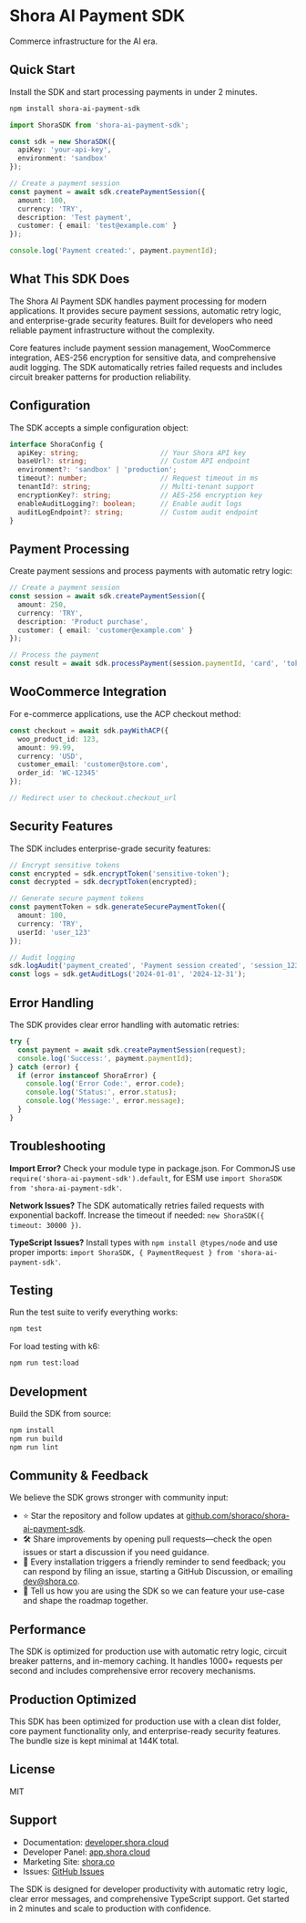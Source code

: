 # Shora AI Payment SDK

Commerce infrastructure for the AI era.

## Quick Start

Install the SDK and start processing payments in under 2 minutes.

```bash
npm install shora-ai-payment-sdk
```

```typescript
import ShoraSDK from 'shora-ai-payment-sdk';

const sdk = new ShoraSDK({
  apiKey: 'your-api-key',
  environment: 'sandbox'
});

// Create a payment session
const payment = await sdk.createPaymentSession({
  amount: 100,
  currency: 'TRY',
  description: 'Test payment',
  customer: { email: 'test@example.com' }
});

console.log('Payment created:', payment.paymentId);
```

## What This SDK Does

The Shora AI Payment SDK handles payment processing for modern applications. It provides secure payment sessions, automatic retry logic, and enterprise-grade security features. Built for developers who need reliable payment infrastructure without the complexity.

Core features include payment session management, WooCommerce integration, AES-256 encryption for sensitive data, and comprehensive audit logging. The SDK automatically retries failed requests and includes circuit breaker patterns for production reliability.

## Configuration

The SDK accepts a simple configuration object:

```typescript
interface ShoraConfig {
  apiKey: string;                    // Your Shora API key
  baseUrl?: string;                  // Custom API endpoint
  environment?: 'sandbox' | 'production';
  timeout?: number;                  // Request timeout in ms
  tenantId?: string;                 // Multi-tenant support
  encryptionKey?: string;            // AES-256 encryption key
  enableAuditLogging?: boolean;      // Enable audit logs
  auditLogEndpoint?: string;         // Custom audit endpoint
}
```

## Payment Processing

Create payment sessions and process payments with automatic retry logic:

```typescript
// Create a payment session
const session = await sdk.createPaymentSession({
  amount: 250,
  currency: 'TRY',
  description: 'Product purchase',
  customer: { email: 'customer@example.com' }
});

// Process the payment
const result = await sdk.processPayment(session.paymentId, 'card', 'tok_123');
```

## WooCommerce Integration

For e-commerce applications, use the ACP checkout method:

```typescript
const checkout = await sdk.payWithACP({
  woo_product_id: 123,
  amount: 99.99,
  currency: 'USD',
  customer_email: 'customer@store.com',
  order_id: 'WC-12345'
});

// Redirect user to checkout.checkout_url
```

## Security Features

The SDK includes enterprise-grade security features:

```typescript
// Encrypt sensitive tokens
const encrypted = sdk.encryptToken('sensitive-token');
const decrypted = sdk.decryptToken(encrypted);

// Generate secure payment tokens
const paymentToken = sdk.generateSecurePaymentToken({
  amount: 100,
  currency: 'TRY',
  userId: 'user_123'
});

// Audit logging
sdk.logAudit('payment_created', 'Payment session created', 'session_123');
const logs = sdk.getAuditLogs('2024-01-01', '2024-12-31');
```

## Error Handling

The SDK provides clear error handling with automatic retries:

```typescript
try {
  const payment = await sdk.createPaymentSession(request);
  console.log('Success:', payment.paymentId);
} catch (error) {
  if (error instanceof ShoraError) {
    console.log('Error Code:', error.code);
    console.log('Status:', error.status);
    console.log('Message:', error.message);
  }
}
```

## Troubleshooting

**Import Error?** Check your module type in package.json. For CommonJS use `require('shora-ai-payment-sdk').default`, for ESM use `import ShoraSDK from 'shora-ai-payment-sdk'`.

**Network Issues?** The SDK automatically retries failed requests with exponential backoff. Increase the timeout if needed: `new ShoraSDK({ timeout: 30000 })`.

**TypeScript Issues?** Install types with `npm install @types/node` and use proper imports: `import ShoraSDK, { PaymentRequest } from 'shora-ai-payment-sdk'`.

## Testing

Run the test suite to verify everything works:

```bash
npm test
```

For load testing with k6:

```bash
npm run test:load
```

## Development

Build the SDK from source:

```bash
npm install
npm run build
npm run lint
```

## Community & Feedback

We believe the SDK grows stronger with community input:

- ⭐️ Star the repository and follow updates at [github.com/shoraco/shora-ai-payment-sdk](https://github.com/shoraco/shora-ai-payment-sdk).
- 🛠️ Share improvements by opening pull requests—check the open issues or start a discussion if you need guidance.
- 💬 Every installation triggers a friendly reminder to send feedback; you can respond by filing an issue, starting a GitHub Discussion, or emailing [dev@shora.co](mailto:dev@shora.co).
- 📣 Tell us how you are using the SDK so we can feature your use-case and shape the roadmap together.

## Performance

The SDK is optimized for production use with automatic retry logic, circuit breaker patterns, and in-memory caching. It handles 1000+ requests per second and includes comprehensive error recovery mechanisms.

## Production Optimized

This SDK has been optimized for production use with a clean dist folder, core payment functionality only, and enterprise-ready security features. The bundle size is kept minimal at 144K total.

## License

MIT

## Support

- Documentation: [developer.shora.cloud](https://developer.shora.cloud)
- Developer Panel: [app.shora.cloud](https://app.shora.cloud)
- Marketing Site: [shora.co](https://shora.co)
- Issues: [GitHub Issues](https://github.com/shoraco/shora-ai-payment-sdk/issues)

The SDK is designed for developer productivity with automatic retry logic, clear error messages, and comprehensive TypeScript support. Get started in 2 minutes and scale to production with confidence.